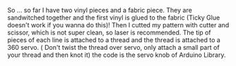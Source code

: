 So ... so far I have two vinyl pieces and a fabric piece. They are sandwitched together and the first vinyl is glued to the fabric (Ticky Glue doesn't work if you wanna do this)!
Then I cutted my pattern with cutter and scissor, which is not super clean, so laser is recommended.
The tip of pieces of each line is attached to a thread and the thread is attached to a 360 servo. ( Don't twist the thread over servo, only attach a small part of your thread and then knot it)
the code is the servo knob of Arduino Library.
